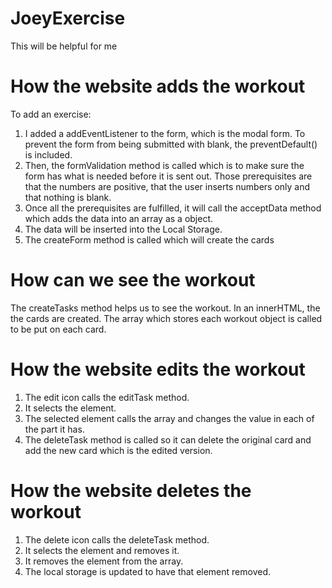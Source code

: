 # JoeyExercise
This will be helpful for me

# How the website adds the workout
To add an exercise: 
1) I added a addEventListener to the form, which is the modal form. To prevent the form from being submitted with blank, the preventDefault() is included. 
2) Then, the formValidation method is called which is to make sure the form has what is needed before it is sent out. Those prerequisites are that the numbers are positive, that the user inserts numbers only and that nothing is blank.
3) Once all the prerequisites are fulfilled, it will call the acceptData method which adds the data into an array as a object. 
4) The data will be inserted into the Local Storage.
5) The createForm method is called which will create the cards

# How can we see the workout
The createTasks method helps us to see the workout. In an innerHTML, the the cards are created. The array which stores each workout object is called to be put on each card. 

# How the website edits the workout
1) The edit icon calls the editTask method.
2) It selects the element.
3) The selected element calls the array and changes the value in each of the part it has.
4) The deleteTask method is called so it can delete the original card and add the new card which is the edited version. 

# How the website deletes the workout
1) The delete icon calls the deleteTask method.
2) It selects the element and removes it.
3) It removes the element from the array.
4) The local storage is updated to have that element removed.